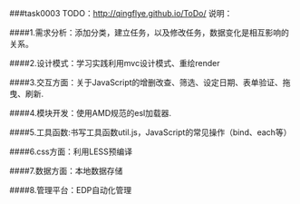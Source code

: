 ###task0003 TODO：http://qingflye.github.io/ToDo/
说明：

####1.需求分析：添加分类，建立任务，以及修改任务，数据变化是相互影响的关系。

####2.设计模式：学习实践利用mvc设计模式、重绘render

####3.交互方面：关于JavaScript的增删改查、筛选、设定日期、表单验证、拖曳、刷新.

####4.模块开发：使用AMD规范的esl加载器.

####5.工具函数:书写工具函数util.js，JavaScript的常见操作（bind、each等）

####6.css方面：利用LESS预编译

####7.数据方面：本地数据存储

####8.管理平台：EDP自动化管理